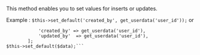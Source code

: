 This method enables you to set values for inserts or updates.

Example :
```$this->set_default('created_by', get_userdata('user_id'));```
or
```$data = [
            'created_by' => get_userdata('user_id'),
            'updated_by'  => get_userdata('user_id'),
        ];
$this->set_default($data);```
